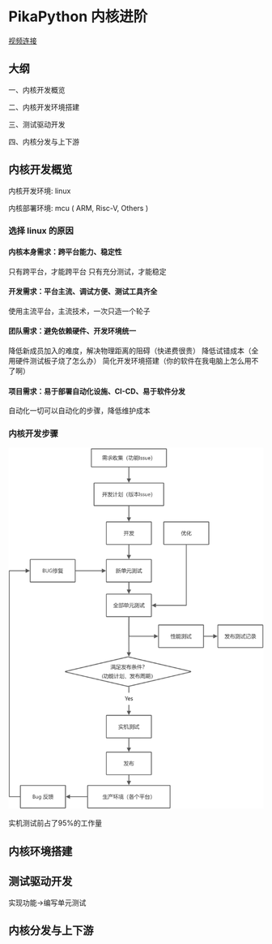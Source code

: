 # PikaPython 内核进阶

[视频连接](https://www.bilibili.com/video/BV12Z4y167SP)

## 大纲
一、内核开发概览

二、内核开发环境搭建

三、测试驱动开发

四、内核分发与上下游

## 内核开发概览
内核开发环境: linux

内核部署环境: mcu ( ARM, Risc-V, Others )
​

### 选择 linux 的原因
#### 内核本身需求：跨平台能力、稳定性
只有跨平台，才能跨平台
只有充分测试，才能稳定
​

#### 开发需求：平台主流、调试方便、测试工具齐全
使用主流平台，主流技术，一次只造一个轮子


#### 团队需求：避免依赖硬件、开发环境统一
降低新成员加入的难度，解决物理距离的阻碍（快递费很贵）
降低试错成本（全用硬件测试板子烧了怎么办）
简化开发环境搭建（你的软件在我电脑上怎么用不了啊）


#### 项目需求：易于部署自动化设施、CI-CD、易于软件分发
自动化一切可以自动化的步骤，降低维护成本

### 内核开发步骤

![](assets/yuque_diagram.jpg)

实机测试前占了95%的工作量
​

## 内核环境搭建


## 测试驱动开发
实现功能->编写单元测试
## 内核分发与上下游
